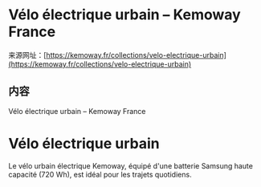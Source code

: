 <!-- TRANSFORM_DIFF_MODIFIED: DO NOT OVERWRITE -->

# Vélo électrique urbain – Kemoway France

来源网址：[https://kemoway.fr/collections/velo-electrique-urbain](https://kemoway.fr/collections/velo-electrique-urbain)

## 内容

<link rel="stylesheet" href="/kmy/assets/css/markdown.css">

Vélo électrique urbain – Kemoway France

# Vélo électrique urbain

Le vélo urbain électrique Kemoway, équipé d'une batterie Samsung haute capacité (720 Wh), est idéal pour les trajets quotidiens.
